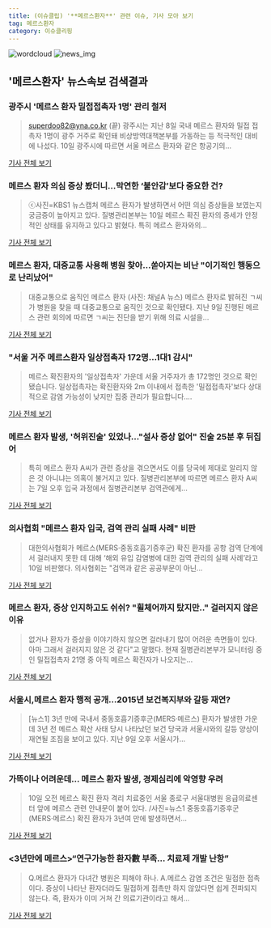 ```yaml
---
title: (이슈클립) '**메르스환자**' 관련 이슈, 기사 모아 보기
tag: 메르스환자
category: 이슈클리핑
---
```

![wordcloud](https://s3.ap-northeast-2.amazonaws.com/lyrics101-wordcloud/2018-09-10-1536553744.png)
![news_img](https://user-images.githubusercontent.com/42597476/44507050-1206f400-a6e4-11e8-8d98-7ffbfebb353f.png)
## **'**메르스환자**'** 뉴스속보 검색결과
### 광주시 '메르스 환자 밀접접촉자 1명' 관리 철저

>superdoo82@yna.co.kr (끝) 광주시는 지난 8일 국내 메르스 환자와 밀접 접촉자 1명이 광주 거주로 확인돼 비상방역대책본부를 가동하는 등 적극적인 대비에 나섰다. 10일 광주시에 따르면 서울 메르스 환자와 같은 항공기의...

<a href="http://app.yonhapnews.co.kr/YNA/Basic/SNS/r.aspx?c=AKR20180910073200054&did=1195m" target="_blank">기사 전체 보기</a>

### 메르스 환자 의심 증상 봤더니...막연한 ‘불안감’보다 중요한 건?

>ⓒ사진=KBS1 뉴스캡처 메르스 환자가 발생하면서 어떤 의심 증상들을 보였는지 궁금증이 높아지고 있다. 질병관리본부는 10일 메르스 확진 환자의 증세가 안정적인 상태를 유지하고 있다고 밝혔다. 특히 메르스 환자와의...

<a href="http://www.dailian.co.kr/news/view/738292/?sc=naver" target="_blank">기사 전체 보기</a>

### 메르스 환자, 대중교통 사용해 병원 찾아…쏟아지는 비난 "이기적인 행동으로 난리났어"

>대중교통으로 움직인 메르스 환자 (사진: 채널A 뉴스) 메르스 환자로 밝혀진 ㄱ씨가 병원을 찾을 때 대중교통으로 움직인 것으로 확인됐다. 지난 9일 진행된 메르스 관련 회의에 따르면 ㄱ씨는 진단을 받기 위해 의료 시설을...

<a href="http://www.honam.co.kr/read.php3?aid=1536547743564714215" target="_blank">기사 전체 보기</a>

### "서울 거주 **메르스환자** 일상접촉자 172명…1대1 감시"

>메르스 확진환자의 '일상접촉자' 가운데 서울 거주자가 총 172명인 것으로 확인됐습니다. 일상접촉자는 확진환자와 2m 이내에서 접촉한 '밀접접촉자'보다 상대적으로 감염 가능성이 낮지만 집중 관리가 필요합니다....

<a href="https://news.sbs.co.kr/news/endPage.do?news_id=N1004927583&plink=ORI&cooper=NAVER" target="_blank">기사 전체 보기</a>

### 메르스 환자 발생, '허위진술' 있었나…"설사 증상 없어" 진술 25분 후 뒤집어

>특히 메르스 환자 A씨가 관련 증상을 겪으면서도 이를 당국에 제대로 알리지 않은 것 아니냐는 의혹이 불거지고 있다. 질병관리본부에 따르면 메르스 환자 A씨는 7일 오후 입국 과정에서 질병관리본부 검역관에게...

<a href="http://viewers.heraldcorp.com/news/articleView.html?idxno=19354" target="_blank">기사 전체 보기</a>

### 의사협회 "메르스 환자 입국, 검역 관리 실패 사례" 비판

>대한의사협회가 메르스(MERS·중동호흡기증후군) 확진 환자를 공항 검역 단계에서 걸러내지 못한 데 대해 ‘해외 유입 감염병에 대한 검역 관리의 실패 사례’라고 10일 비판했다. 의사협회는 "검역과 같은 공공부문이 아닌...

<a href="http://news.chosun.com/site/data/html_dir/2018/09/10/2018091001045.html?utm_source=naver&utm_medium=original&utm_campaign=news" target="_blank">기사 전체 보기</a>

### 메르스 환자, 증상 인지하고도 쉬쉬? "휠체어까지 탔지만.." 걸러지지 않은 이유

>없거나 환자가 증상을 이야기하지 않으면 걸러내기 많이 어려운 측면들이 있다. 아마 그래서 걸러지지 않은 것 같다"고 말했다. 현재 질병관리본부가 모니터링 중인 밀접접촉자 21명 중 아직 메르스 확진자가 나오지는...

<a href="http://www.seoulwire.com/news/articleView.html?idxno=25852" target="_blank">기사 전체 보기</a>

### 서울시,메르스 환자 행적 공개…2015년 보건복지부와 갈등 재연?

>[뉴스1] 3년 만에 국내서 중동호흡기증후군(MERS·메르스) 환자가 발생한 가운데 3년 전 메르스 확산 사태 당시 나타났던 보건 당국과 서울시와의 갈등 양상이 재연될 조짐을 보이고 있다. 지난 9일 오후 서울시가...

<a href="http://news.joins.com/article/olink/22548854" target="_blank">기사 전체 보기</a>

### 가뜩이나 어려운데… 메르스 환자 발생, 경제심리에 악영향 우려

>10일 오전 메르스 확진 환자 격리 치료중인 서울 종로구 서울대병원 응급의료센터 앞에 메르스 관련 안내문이 붙어 있다. /사진=뉴스1 중동호흡기증후군(MERS·메르스) 확진 환자가 3년여 만에 발생하면서...

<a href="http://moneys.mt.co.kr/news/mwView.php?no=2018091013038015467" target="_blank">기사 전체 보기</a>

### <3년만에 메르스>“연구가능한 환자數 부족… 치료제 개발 난항”

>Q.메르스 환자가 다녀간 병원은 피해야 하나. A.메르스 감염 조건은 밀접한 접촉이다. 증상이 나타난 환자더라도 밀접하게 접촉만 하지 않았다면 쉽게 전파되지 않는다. 즉, 환자가 이미 거쳐 간 의료기관이라고 해서...

<a href="http://www.munhwa.com/news/view.html?no=2018091001070621326001" target="_blank">기사 전체 보기</a>


